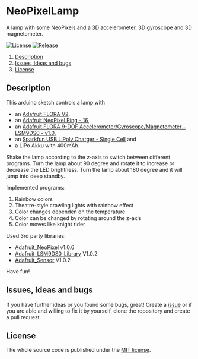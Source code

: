# NeoPixelLamp

A lamp with some NeoPixels and a 3D accelerometer, 3D gyroscope and 3D magnetometer.

[![License](https://img.shields.io/badge/license-MIT-blue.svg)](http://choosealicense.com/licenses/mit/)
[![Release](https://img.shields.io/github/release/BlueAndi/NeoPixelLamp.svg)](https://github.com/BlueAndi/NeoPixelLamp/releases)

1. [Description](https://github.com/BlueAndi/NeoPixelLamp#description)
2. [Issues, Ideas and bugs](https://github.com/BlueAndi/NeoPixelLamp#issues-ideas-and-bugs)
3. [License](https://github.com/BlueAndi/NeoPixelLamp#license)

## Description

This arduino sketch controls a lamp with
* an [Adafruit FLORA V2](https://www.adafruit.com/products/659),
* an [Adafruit NeoPixel Ring - 16](https://www.adafruit.com/product/1463),
* an [Adafruit FLORA 9-DOF Accelerometer/Gyroscope/Magnetometer - LSM9DS0 - v1.0](https://www.adafruit.com/product/2020),
* an [Sparkfun USB LiPoly Charger - Single Cell](https://www.sparkfun.com/products/12711) and
* a LiPo Akku with 400mAh.

Shake the lamp according to the z-axis to switch between different programs.
Turn the lamp about 90 degree and rotate it to increase or decrease the LED brightness.
Turn the lamp about 180 degree and it will jump into deep standby.

Implemented programs:

1. Rainbow colors
2. Theatre-style crawling lights with rainbow effect
3. Color changes dependen on the temperature
4. Color can be changed by rotating around the z-axis
5. Color moves like knight rider

Used 3rd party libraries:

* [Adafruit_NeoPixel](https://github.com/adafruit/Adafruit_NeoPixel) v1.0.6
* [Adafruit_LSM9DS0_Library](https://github.com/adafruit/Adafruit_LSM9DS0_Library) V1.0.2
* [Adafruit_Sensor](https://github.com/adafruit/Adafruit_Sensor) V1.0.2

Have fun!

## Issues, Ideas and bugs

If you have further ideas or you found some bugs, great! Create a [issue](https://github.com/BlueAndi/NeoPixelLamp/issues) or if
you are able and willing to fix it by yourself, clone the repository and create a pull request.

## License
The whole source code is published under the [MIT license](http://choosealicense.com/licenses/mit/).
